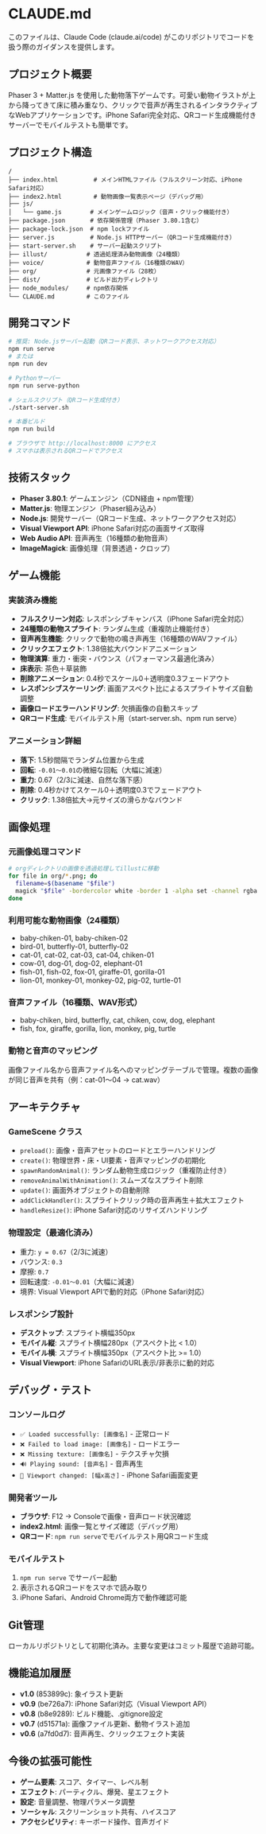 # CLAUDE.md

このファイルは、Claude Code (claude.ai/code) がこのリポジトリでコードを扱う際のガイダンスを提供します。

## プロジェクト概要

Phaser 3 + Matter.js を使用した動物落下ゲームです。可愛い動物イラストが上から降ってきて床に積み重なり、クリックで音声が再生されるインタラクティブなWebアプリケーションです。iPhone Safari完全対応、QRコード生成機能付きサーバーでモバイルテストも簡単です。

## プロジェクト構造

```
/
├── index.html          # メインHTMLファイル（フルスクリーン対応、iPhone Safari対応）
├── index2.html         # 動物画像一覧表示ページ（デバッグ用）
├── js/
│   └── game.js        # メインゲームロジック（音声・クリック機能付き）
├── package.json       # 依存関係管理（Phaser 3.80.1含む）
├── package-lock.json  # npm lockファイル
├── server.js          # Node.js HTTPサーバー（QRコード生成機能付き）
├── start-server.sh    # サーバー起動スクリプト
├── illust/           # 透過処理済み動物画像（24種類）
├── voice/            # 動物音声ファイル（16種類のWAV）
├── org/              # 元画像ファイル（28枚）
├── dist/             # ビルド出力ディレクトリ
├── node_modules/     # npm依存関係
└── CLAUDE.md         # このファイル
```

## 開発コマンド

```bash
# 推奨: Node.jsサーバー起動（QRコード表示、ネットワークアクセス対応）
npm run serve
# または
npm run dev

# Pythonサーバー
npm run serve-python

# シェルスクリプト（QRコード生成付き）
./start-server.sh

# 本番ビルド
npm run build

# ブラウザで http://localhost:8000 にアクセス
# スマホは表示されるQRコードでアクセス
```

## 技術スタック

- **Phaser 3.80.1**: ゲームエンジン（CDN経由 + npm管理）
- **Matter.js**: 物理エンジン（Phaser組み込み）
- **Node.js**: 開発サーバー（QRコード生成、ネットワークアクセス対応）
- **Visual Viewport API**: iPhone Safari対応の画面サイズ取得
- **Web Audio API**: 音声再生（16種類の動物音声）
- **ImageMagick**: 画像処理（背景透過・クロップ）

## ゲーム機能

### 実装済み機能
- **フルスクリーン対応**: レスポンシブキャンバス（iPhone Safari完全対応）
- **24種類の動物スプライト**: ランダム生成（重複防止機能付き）
- **音声再生機能**: クリックで動物の鳴き声再生（16種類のWAVファイル）
- **クリックエフェクト**: 1.38倍拡大バウンドアニメーション
- **物理演算**: 重力・衝突・バウンス（パフォーマンス最適化済み）
- **床表示**: 茶色＋草装飾
- **削除アニメーション**: 0.4秒でスケール0＋透明度0.3フェードアウト
- **レスポンシブスケーリング**: 画面アスペクト比によるスプライトサイズ自動調整
- **画像ロードエラーハンドリング**: 欠損画像の自動スキップ
- **QRコード生成**: モバイルテスト用（start-server.sh、npm run serve）

### アニメーション詳細
- **落下**: 1.5秒間隔でランダム位置から生成
- **回転**: `-0.01～0.01`の微細な回転（大幅に減速）
- **重力**: 0.67（2/3に減速、自然な落下感）
- **削除**: 0.4秒かけてスケール0＋透明度0.3でフェードアウト
- **クリック**: 1.38倍拡大→元サイズの滑らかなバウンド

## 画像処理

### 元画像処理コマンド
```bash
# orgディレクトリの画像を透過処理してillustに移動
for file in org/*.png; do
  filename=$(basename "$file")
  magick "$file" -bordercolor white -border 1 -alpha set -channel rgba -fuzz 5% -fill none -draw "alpha 0,0 floodfill" +channel -shave 1x1 -trim +repage "illust/$filename"
done
```

### 利用可能な動物画像（24種類）
- baby-chiken-01, baby-chiken-02
- bird-01, butterfly-01, butterfly-02
- cat-01, cat-02, cat-03, cat-04, chiken-01
- cow-01, dog-01, dog-02, elephant-01
- fish-01, fish-02, fox-01, giraffe-01, gorilla-01
- lion-01, monkey-01, monkey-02, pig-02, turtle-01

### 音声ファイル（16種類、WAV形式）
- baby-chiken, bird, butterfly, cat, chiken, cow, dog, elephant
- fish, fox, giraffe, gorilla, lion, monkey, pig, turtle

### 動物と音声のマッピング
画像ファイル名から音声ファイル名へのマッピングテーブルで管理。複数の画像が同じ音声を共有（例：cat-01～04 → cat.wav）

## アーキテクチャ

### GameScene クラス
- `preload()`: 画像・音声アセットのロードとエラーハンドリング
- `create()`: 物理世界・床・UI要素・音声マッピングの初期化
- `spawnRandomAnimal()`: ランダム動物生成ロジック（重複防止付き）
- `removeAnimalWithAnimation()`: スムーズなスプライト削除
- `update()`: 画面外オブジェクトの自動削除
- `addClickHandler()`: スプライトクリック時の音声再生＋拡大エフェクト
- `handleResize()`: iPhone Safari対応のリサイズハンドリング

### 物理設定（最適化済み）
- 重力: `y = 0.67`（2/3に減速）
- バウンス: `0.3`
- 摩擦: `0.7`
- 回転速度: `-0.01～0.01`（大幅に減速）
- 境界: Visual Viewport APIで動的対応（iPhone Safari対応）

### レスポンシブ設計
- **デスクトップ**: スプライト横幅350px
- **モバイル縦**: スプライト横幅280px（アスペクト比 < 1.0）
- **モバイル横**: スプライト横幅350px（アスペクト比 >= 1.0）
- **Visual Viewport**: iPhone SafariのURL表示/非表示に動的対応

## デバッグ・テスト

### コンソールログ
- `✅ Loaded successfully: [画像名]` - 正常ロード
- `❌ Failed to load image: [画像名]` - ロードエラー  
- `❌ Missing texture: [画像名]` - テクスチャ欠損
- `🔊 Playing sound: [音声名]` - 音声再生
- `📱 Viewport changed: [幅x高さ]` - iPhone Safari画面変更

### 開発者ツール
- **ブラウザ**: F12 → Consoleで画像・音声ロード状況確認
- **index2.html**: 画像一覧とサイズ確認（デバッグ用）
- **QRコード**: `npm run serve`でモバイルテスト用QRコード生成

### モバイルテスト
1. `npm run serve` でサーバー起動
2. 表示されるQRコードをスマホで読み取り
3. iPhone Safari、Android Chrome両方で動作確認可能

## Git管理

ローカルリポジトリとして初期化済み。主要な変更はコミット履歴で追跡可能。

## 機能追加履歴

- **v1.0** (853899c): 象イラスト更新
- **v0.9** (be726a7): iPhone Safari対応（Visual Viewport API）
- **v0.8** (b8e9289): ビルド機能、.gitignore設定
- **v0.7** (d51571a): 画像ファイル更新、動物イラスト追加
- **v0.6** (a7fd0d7): 音声再生、クリックエフェクト実装

## 今後の拡張可能性

- **ゲーム要素**: スコア、タイマー、レベル制
- **エフェクト**: パーティクル、爆発、星エフェクト
- **設定**: 音量調整、物理パラメータ調整
- **ソーシャル**: スクリーンショット共有、ハイスコア
- **アクセシビリティ**: キーボード操作、音声ガイド